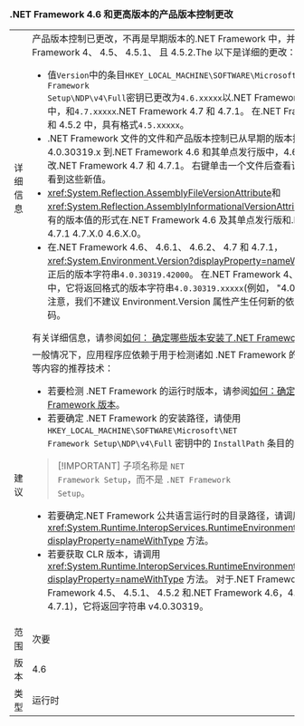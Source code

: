 ### <a name="product-versioning-changes-in-the-net-framework-46-and-later-versions"></a>.NET Framework 4.6 和更高版本的产品版本控制更改

|   |   |
|---|---|
|详细信息|产品版本控制已更改，不再是早期版本的.NET Framework 中，并特别从.NET Framework 4、 4.5、 4.5.1、 且 4.5.2.The 以下是详细的更改：<ul><li>值<code>Version</code>中的条目<code>HKEY_LOCAL_MACHINE\SOFTWARE\Microsoft\NET Framework Setup\NDP\v4\Full</code>密钥已更改为<code>4.6.xxxxx</code>以.NET Framework 4.6 和其单点发行版中，和<code>4.7.xxxxx</code>.NET Framework 4.7 和 4.7.1。 在.NET Framework 4.5、 4.5.1 和 4.5.2 中，具有格式<code>4.5.xxxxx</code>。</li><li>.NET Framework 文件的文件和产品版本控制已从早期的版本控制方案的 4.0.30319.x 到.NET Framework 4.6 和其单点发行版中，4.6.X.0 和 4.7.X.0 对更改.NET Framework 4.7 和 4.7.1。 右键单击一个文件后查看该文件的属性时，你可以看到这些新值。</li><li><xref:System.Reflection.AssemblyFileVersionAttribute>和<xref:System.Reflection.AssemblyInformationalVersionAttribute>属性托管程序集具有的版本值的形式在.NET Framework 4.6 及其单点发行版和.NET Framework 4.7 和 4.7.1 4.7.X.0 4.6.X.0。</li><li>在.NET Framework 4.6、 4.6.1、 4.6.2、 4.7 和 4.7.1，<xref:System.Environment.Version?displayProperty=nameWithType>属性将返回修正后的版本字符串<code>4.0.30319.42000</code>。 在.NET Framework 4、 4.5、 4.5.1 和 4.5.2 中，它将返回格式的版本字符串<code>4.0.30319.xxxxx</code>(例如， &quot;4.0.30319.18010&quot;)。 请注意，我们不建议 Environment.Version 属性产生任何新的依赖关系的应用程序代码。</li></ul>有关详细信息，请参阅[如何： 确定哪些版本安装了.NET Framework](~/docs/framework/migration-guide/how-to-determine-which-versions-are-installed.md)。|
|建议|一般情况下，应用程序应依赖于用于检测诸如 .NET Framework 的运行时版本和安装目录等内容的推荐技术：<ul><li>若要检测 .NET Framework 的运行时版本，请参阅[如何：确定安装了哪些 .NET Framework 版本](~/docs/framework/migration-guide/how-to-determine-which-versions-are-installed.md)。</li><li>若要确定 .NET Framework 的安装路径，请使用 <code>HKEY_LOCAL_MACHINE\SOFTWARE\Microsoft\NET Framework Setup\NDP\v4\Full</code> 密钥中的 <code>InstallPath</code> 条目的值。</li></ul> <blockquote> [!IMPORTANT] 子项名称是 <code>NET Framework Setup</code>，而不是 <code>.NET Framework Setup</code>。</blockquote> <ul><li>若要确定.NET Framework 公共语言运行时的目录路径，请调用 <xref:System.Runtime.InteropServices.RuntimeEnvironment.GetRuntimeDirectory?displayProperty=nameWithType> 方法。</li><li>若要获取 CLR 版本，请调用 <xref:System.Runtime.InteropServices.RuntimeEnvironment.GetSystemVersion?displayProperty=nameWithType> 方法。 对于.NET Framework 4 及其点版本 (.NET Framework 4.5、 4.5.1、 4.5.2 和.NET Framework 4.6，4.6.1 中，4.6.2、 4.7 和 4.7.1)，它将返回字符串 v4.0.30319。</li></ul>|
|范围|次要|
|版本|4.6|
|类型|运行时|

